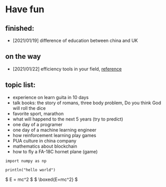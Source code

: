 # Have fun

## finished:
- [2021/01/19] difference of education between china and UK

## on the way
- [2021/01/22] efficiency tools in your field, [reference](http://www.baidu.com)

## topic list:
- experience on learn guita in 10 days
- talk books: the story of romans, three body problem, Do you think God will roll the dice
- favorite sport, marathon
- what will happend to the next 5 years (try to predict)
- one day of a programer
- one day of a machine learning engineer
- how reinforcement learning play games
- PUA culture in china company
- mathematics about blockchain
- how to fly a FA-18C hornet plane (game)

```
import numpy as np

println("hello world")
```

$ E = mc^2 $
$ \boxed{E=mc^2} $
